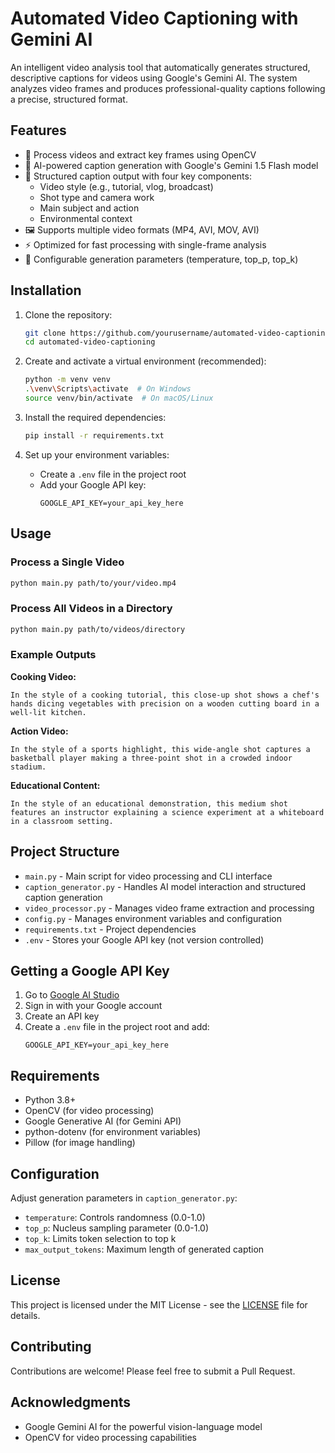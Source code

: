 # Automated Video Captioning with Gemini AI

An intelligent video analysis tool that automatically generates structured, descriptive captions for videos using Google's Gemini AI. The system analyzes video frames and produces professional-quality captions following a precise, structured format.

## Features

- 🎥 Process videos and extract key frames using OpenCV
- 🤖 AI-powered caption generation with Google's Gemini 1.5 Flash model
- 🎯 Structured caption output with four key components:
  - Video style (e.g., tutorial, vlog, broadcast)
  - Shot type and camera work
  - Main subject and action
  - Environmental context
- 🖼️ Supports multiple video formats (MP4, AVI, MOV, AVI)
- ⚡ Optimized for fast processing with single-frame analysis
- 🔧 Configurable generation parameters (temperature, top_p, top_k)

## Installation

1. Clone the repository:
   ```bash
   git clone https://github.com/yourusername/automated-video-captioning.git
   cd automated-video-captioning
   ```

2. Create and activate a virtual environment (recommended):
   ```bash
   python -m venv venv
   .\venv\Scripts\activate  # On Windows
   source venv/bin/activate  # On macOS/Linux
   ```

3. Install the required dependencies:
   ```bash
   pip install -r requirements.txt
   ```

4. Set up your environment variables:
   - Create a `.env` file in the project root
   - Add your Google API key:
     ```
     GOOGLE_API_KEY=your_api_key_here
     ```

## Usage

### Process a Single Video
```bash
python main.py path/to/your/video.mp4
```

### Process All Videos in a Directory
```bash
python main.py path/to/videos/directory
```

### Example Outputs

**Cooking Video:**
```
In the style of a cooking tutorial, this close-up shot shows a chef's hands dicing vegetables with precision on a wooden cutting board in a well-lit kitchen.
```

**Action Video:**
```
In the style of a sports highlight, this wide-angle shot captures a basketball player making a three-point shot in a crowded indoor stadium.
```

**Educational Content:**
```
In the style of an educational demonstration, this medium shot features an instructor explaining a science experiment at a whiteboard in a classroom setting.
```

## Project Structure

- `main.py` - Main script for video processing and CLI interface
- `caption_generator.py` - Handles AI model interaction and structured caption generation
- `video_processor.py` - Manages video frame extraction and processing
- `config.py` - Manages environment variables and configuration
- `requirements.txt` - Project dependencies
- `.env` - Stores your Google API key (not version controlled)

## Getting a Google API Key

1. Go to [Google AI Studio](https://aistudio.google.com/)
2. Sign in with your Google account
3. Create an API key
4. Create a `.env` file in the project root and add:
   ```
   GOOGLE_API_KEY=your_api_key_here
   ```

## Requirements

- Python 3.8+
- OpenCV (for video processing)
- Google Generative AI (for Gemini API)
- python-dotenv (for environment variables)
- Pillow (for image handling)

## Configuration

Adjust generation parameters in `caption_generator.py`:
- `temperature`: Controls randomness (0.0-1.0)
- `top_p`: Nucleus sampling parameter (0.0-1.0)
- `top_k`: Limits token selection to top k
- `max_output_tokens`: Maximum length of generated caption

## License

This project is licensed under the MIT License - see the [LICENSE](LICENSE) file for details.

## Contributing

Contributions are welcome! Please feel free to submit a Pull Request.

## Acknowledgments

- Google Gemini AI for the powerful vision-language model
- OpenCV for video processing capabilities
